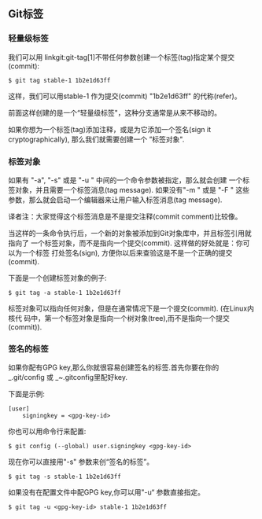 ## Git标签 ##

### 轻量级标签 ###

我们可以用 linkgit:git-tag[1]不带任何参数创建一个标签(tag)指定某个提交(commit):

    $ git tag stable-1 1b2e1d63ff
    
这样，我们可以用stable-1 作为提交(commit) "1b2e1d63ff" 的代称(refer)。

前面这样创建的是一个“轻量级标签"，这种分支通常是从来不移动的。

如果你想为一个标签(tag)添加注释，或是为它添加一个签名(sign it cryptographically),
那么我们就需要创建一个 ”标签对象".


### 标签对象 ###

如果有 "-a", "-s" 或是 "-u <key-id>" 中间的一个命令参数被指定，那么就会创建
一个标签对象，并且需要一个标签消息(tag message). 如果没有"-m <msg>" 或是 
"-F <file>" 这些参数，那么就会启动一个编辑器来让用户输入标签消息(tag message).

译者注：大家觉得这个标签消息是不是提交注释(commit comment)比较像。

当这样的一条命令执行后，一个新的对象被添加到Git对象库中，并且标签引用就指向了
一个标签对象，而不是指向一个提交(commit). 这样做的好处就是：你可以为一个标签
打处签名(sign), 方便你以后来查验这是不是一个正确的提交(commit).

下面是一个创建标签对象的例子:

    $ git tag -a stable-1 1b2e1d63ff
    
标签对象可以指向任何对象，但是在通常情况下是一个提交(commit). (在Linux内核代
码中，第一个标签对象是指向一个树对象(tree),而不是指向一个提交(commit)).

### 签名的标签 ###

如果你配有GPG key,那么你就很容易创建签名的标签.首先你要在你的 _.git/config 或
_~.gitconfig里配好key.

下面是示例:

    [user]
        signingkey = <gpg-key-id>
        
你也可以用命令行来配置:

    $ git config (--global) user.signingkey <gpg-key-id>
    
现在你可以直接用"-s" 参数来创“签名的标签”。

    $ git tag -s stable-1 1b2e1d63ff
    
如果没有在配置文件中配GPG key,你可以用"-u“ 参数直接指定。
    
    $ git tag -u <gpg-key-id> stable-1 1b2e1d63ff